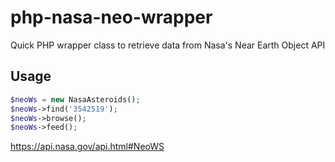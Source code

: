 # php-nasa-neo-wrapper

Quick PHP wrapper class to retrieve data from Nasa's Near Earth Object API

## Usage
```php
$neoWs = new NasaAsteroids();
$neoWs->find('3542519');
$neoWs->browse();
$neoWs->feed();
```
https://api.nasa.gov/api.html#NeoWS